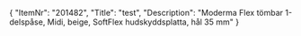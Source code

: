 {
  "ItemNr": "201482",
  "Title": "test",
  "Description": "Moderma Flex tömbar 1-delspåse, Midi, beige, SoftFlex hudskyddsplatta, hål 35 mm"
}